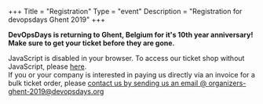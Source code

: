 +++
Title = "Registration"
Type = "event"
Description = "Registration for devopsdays Ghent 2019"
+++

<div class="row justify-content-center">

<strong>DevOpsDays is returning to Ghent, Belgium for it's 10th year anniversary! Make sure to get your ticket before they are gone.</strong>

<link rel="stylesheet" type="text/css" href="https://devopsdays.gent/tickets/2019/widget/v1.css">
<script type="text/javascript" src="https://devopsdays.gent/widget/v1.en.js" async></script>

<div class="col-md-12">

<pretix-widget event="https://devopsdays.gent/tickets/2019/"></pretix-widget>

<noscript>
<div class="pretix-widget">
<div class="pretix-widget-info-message">
JavaScript is disabled in your browser. To access our ticket shop without JavaScript, please
<a target="_blank" rel="noopener" href="https://devopsdays.gent/tickets/2019/">here</a>.
</div>
</div>
</noscript>

<div class = "col-md-12">
If you or your company is interested in paying us directly via an invoice for a bulk ticket order, please <a href="mailto:organizers-ghent-2019@devopsdays.org?subject=devopsdays%20GHENT%202019%20-%20Pay%20Direct%20with%20Invoice">contact us by sending us an email @ organizers-ghent-2019@devopsdays.org</a>
</div>

</div>
</div>
